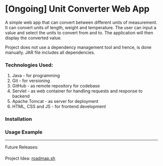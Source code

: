 # [Ongoing] Unit Converter Web App

A simple web app that can convert between different units of measurement. It can convert units of length, weight and temperature. The user can input a value and select the units to convert from and to. The application will then display the converted value.

Project does not use a dependency management tool and hence, is done manually. JAR file includes all dependencies.

### Technologies Used:
1. Java - for programming
2. Git - for versioning
3. GitHub - as remote repository for codebase
4. Servlet - as web container for handling requests and response to backend
5. Apache Tomcat - as server for deployment
6. HTML, CSS and JS - for frontend development

### Installation

### Usage Example

_____

Future Releases:
####
Project Idea: [roadmap.sh](https://roadmap.sh/projects/unit-converter) 